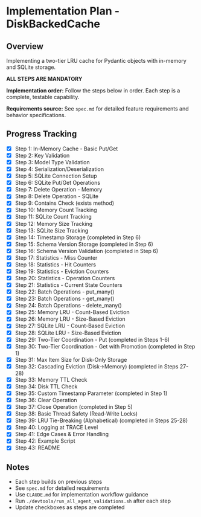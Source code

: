 # Implementation Plan - DiskBackedCache

## Overview
Implementing a two-tier LRU cache for Pydantic objects with in-memory and SQLite storage.

**ALL STEPS ARE MANDATORY**

**Implementation order:** Follow the steps below in order. Each step is a complete, testable capability.

**Requirements source:** See `spec.md` for detailed feature requirements and behavior specifications.

## Progress Tracking

- [x] Step 1: In-Memory Cache - Basic Put/Get
- [x] Step 2: Key Validation
- [x] Step 3: Model Type Validation
- [x] Step 4: Serialization/Deserialization
- [x] Step 5: SQLite Connection Setup
- [x] Step 6: SQLite Put/Get Operations
- [x] Step 7: Delete Operation - Memory
- [x] Step 8: Delete Operation - SQLite
- [x] Step 9: Contains Check (exists method)
- [x] Step 10: Memory Count Tracking
- [x] Step 11: SQLite Count Tracking
- [x] Step 12: Memory Size Tracking
- [x] Step 13: SQLite Size Tracking
- [x] Step 14: Timestamp Storage (completed in Step 6)
- [x] Step 15: Schema Version Storage (completed in Step 6)
- [x] Step 16: Schema Version Validation (completed in Step 6)
- [x] Step 17: Statistics - Miss Counter
- [x] Step 18: Statistics - Hit Counters
- [x] Step 19: Statistics - Eviction Counters
- [x] Step 20: Statistics - Operation Counters
- [x] Step 21: Statistics - Current State Counters
- [x] Step 22: Batch Operations - put_many()
- [x] Step 23: Batch Operations - get_many()
- [x] Step 24: Batch Operations - delete_many()
- [x] Step 25: Memory LRU - Count-Based Eviction
- [x] Step 26: Memory LRU - Size-Based Eviction
- [x] Step 27: SQLite LRU - Count-Based Eviction
- [x] Step 28: SQLite LRU - Size-Based Eviction
- [x] Step 29: Two-Tier Coordination - Put (completed in Steps 1-6)
- [x] Step 30: Two-Tier Coordination - Get with Promotion (completed in Step 1)
- [x] Step 31: Max Item Size for Disk-Only Storage
- [x] Step 32: Cascading Eviction (Disk→Memory) (completed in Steps 27-28)
- [x] Step 33: Memory TTL Check
- [x] Step 34: Disk TTL Check
- [x] Step 35: Custom Timestamp Parameter (completed in Step 1)
- [x] Step 36: Clear Operation
- [x] Step 37: Close Operation (completed in Step 5)
- [x] Step 38: Basic Thread Safety (Read-Write Locks)
- [x] Step 39: LRU Tie-Breaking (Alphabetical) (completed in Steps 25-28)
- [x] Step 40: Logging at TRACE Level
- [x] Step 41: Edge Cases & Error Handling
- [x] Step 42: Example Script
- [x] Step 43: README

## Notes

- Each step builds on previous steps
- See `spec.md` for detailed requirements
- Use `CLAUDE.md` for implementation workflow guidance
- Run `./devtools/run_all_agent_validations.sh` after each step
- Update checkboxes as steps are completed
